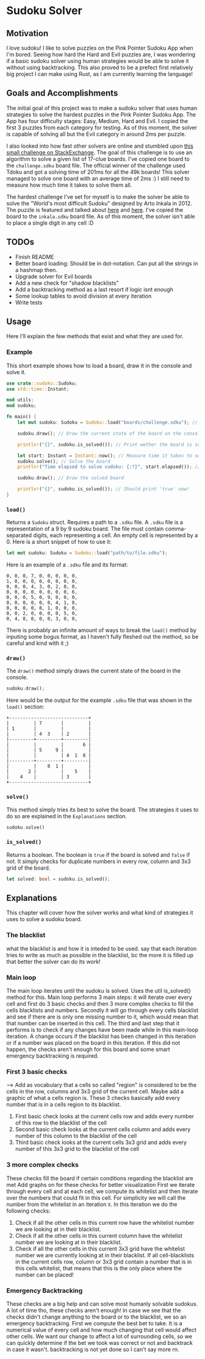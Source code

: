 # Sudoku Solver
## Motivation
I love sudoku! I like to solve puzzles on the Pink Pointer Sudoku App when I'm bored. Seeing how hard
the Hard and Evil puzzles are, I was wondering if a basic sudoku solver using human 
strategies would be able to solve it without using backtracking. This also proved to be 
a prefect first relatively big project I can make using Rust, as I am currently learning the language!

## Goals and Accomplishments
The initial goal of this project was to make a sudoku solver that uses human strategies to
solve the hardest puzzles in the Pink Pointer Sudoku App. The App has four difficulty stages:
Easy, Medium, Hard and Evil. I copied the first 3 puzzles from each category for testing.
As of this moment, the solver is capable of solving all but the Evil category in around 2ms
per puzzle.

I also looked into how fast other solvers are online and stumbled upon 
[this small challenge on StackExchange](https://codegolf.stackexchange.com/questions/190727/the-fastest-sudoku-solver).
The goal of this challenge is to use an algorithm to solve a given list of 17-clue boards. I've copied
one board to the `challenge.sdku` board file. The official winner of the challenge used Tdoku and
got a solving time of 201ms for all the 49k boards! This solver managed to solve one board with an average time of 2ms :)
I still need to measure how much time it takes to solve them all.

The hardest challenge I've set for myself is to make the solver be able to solve the "World's most difficult
Sudoku" designed by Arto Inkala in 2012. The puzzle is featured and talked about
[here](https://abcnews.go.com/blogs/headlines/2012/06/can-you-solve-the-hardest-ever-sudoku) and 
[here](https://sudoku2.com/play-the-hardest-sudoku-in-the-world/). I've copied the board to the
`inkala.sdku` board file. As of this moment, the solver isn't able to place a single digit in any cell :D

## TODOs
- Finish README
- Better board loading: Should be in dot-notation. Can put all the strings in a hashmap then.
- Upgrade solver for Evil boards
- Add a new check for "shadow blacklists"
- Add a backtracking method as a last resort if logic isnt enough
- Some lookup tables to avoid division at every iteration
- Write tests

## Usage
Here I'll explain the few methods that exist and what they are used for.
### Example
This short example shows how to load a board, draw it in the console and solve it.
```rust
use crate::sudoku::Sudoku;
use std::time::Instant;

mod utils;
mod sudoku;

fn main() {
    let mut sudoku: Sudoku = Sudoku::load("boards/challenge.sdku"); // Load a sudoku board by passing the .sdku file path

    sudoku.draw(); // Draw the current state of the board on the console

    println!("{}", sudoku.is_solved()); // Print wether the board is solved or not

    let start: Instant = Instant::now(); // Measure time it takes to solve
    sudoku.solve(); // Solve the board
    println!("Time elapsed to solve sudoku: {:?}", start.elapsed()); // Print time it took to solve

    sudoku.draw(); // Draw the solved board

    println!("{}", sudoku.is_solved()); // Should print 'true' now!
}
```
### `load()`
Returns a `Sudoku` struct. Requires a path to a `.sdku` file. A `.sdku` file is
a representation of a 9 by 9 sudoku board. The file must contain comma-separated
digits, each representing a cell. An empty cell is represented by a 0. Here is a 
short snippet of how to use it:
```rust
let mut sudoku: Sudoku = Sudoku::load("path/to/file.sdku");
```
Here is an example of a `.sdku` file and its format:
```
0, 0, 0, 7, 0, 0, 0, 0, 0,
1, 0, 0, 0, 0, 0, 0, 0, 0,
0, 0, 0, 4, 3, 0, 2, 0, 0,
0, 0, 0, 0, 0, 0, 0, 0, 6,
0, 0, 0, 5, 0, 9, 0, 0, 0,
0, 0, 0, 0, 0, 0, 4, 1, 8,
0, 0, 0, 0, 8, 1, 0, 0, 0,
0, 0, 2, 0, 0, 0, 0, 5, 0,
0, 4, 0, 0, 0, 0, 3, 0, 0,
```
There is probably an infinite amount of ways to break the `load()` method by inputing
some bogus format, as I haven't fully fleshed out the method, so be careful and kind with it ;)
### `draw()`
The `draw()` method simply draws the current state of the board in the console.
```rust
sudoku.draw();
```
Here would be the output for the example `.sdku` file that was shown in the `load()` section:
```
+-----------------------------+
|         | 7       |         |
| 1       |         |         |
|         | 4  3    | 2       |
|---------+---------+---------|
|         |         |       6 |
|         | 5     9 |         |
|         |         | 4  1  8 |
|---------+---------+---------|
|         |    8  1 |         |
|       2 |         |    5    |
|    4    |         | 3       |
+-----------------------------+
```
### `solve()`
This method simply tries its best to solve the board. The strategies it uses to do so are
explained in the `Explanations` section.
```rust
sudoku.solve()
```
### `is_solved()`
Returns a boolean. The boolean is `true` if the board is solved and `false` if not. It simply
checks for duplicate numbers in every row, column and 3x3 grid of the board.
```rust
let solved: bool = sudoku.is_solved();
```

## Explanations
This chapter will cover how the solver works and what kind of strategies it uses to solve
a sudoku board.
### The blacklist
what the blacklist is and how it is inteded to be used. say that each iteration tries to write
as much as possible in the blacklist, bc the more it is filled up that better the solver can do its work!
### Main loop
The main loop iterates until the sudoku is solved. Uses the util is_solved() method for this. Main loop
performs 3 main steps: it will iterate over every cell and first do 3 basic checks and then 3 more complex checks
to fill the cells blacklists and numbers. Secondly it will go through every cells blacklist and see if there
are is only one missing number to it, which would mean that that number can be inserted in this cell. The third and
last step that it performs is to check if any changes have been made while in this main-loop iteration. A change occurs
if the blacklist has been changed in this iteration or if a number was placed on the board in this iteration. If this did
not happen, the checks aren't enough for this board and some smart emergency backtracking is required.
### First 3 basic checks
--> Add as vocabulary that a cells so called "region" is considered to be the cells in the row, columns and 3x3 grid of the
current cell. Maybe add a graphic of what a cells region is.
These 3 checks basically add every number that is in a cells region to its blacklist.
1. First basic check looks at the current cells row and adds every number of this row to the blacklist of the cell
2. Second basic check looks at the current cells column and adds every number of this column to the blacklist of the cell
3. Third basic check looks at the current cells 3x3 grid and adds every number of this 3x3 grid to the blacklist of the cell
### 3 more complex checks
These checks fill the board if certain conditions regarding the blacklist are met
Add graphs on for these checks for better visualization
First we iterate through every cell and at each cell, we compute its whitelist and then iterate over the numbers that
could fit in this cell. For simplicity we will call the number from the whitelist in an iteration `X`. 
In this iteration we do the following checks:
1. Check if all the other cells in this current row have the whitelist number we are looking at in their blacklist.
2. Check if all the other cells in this current column have the whitelist number we are looking at in their blacklist.
3. Check if all the other cells in this current 3x3 grid have the whitelist number we are currently looking at in their blacklist.
If all cell-blacklists in the current cells row, column or 3x3 grid contain a number that is in this cells whitelist,
that means that this is the only place where the number can be placed!
### Emergency Backtracking
These checks are a big help and can solve most humanly solvable sudokus. A lot of time tho, these checks aren't enough!
In case we see that the checks didn't change anything to the board or to the blacklist, we so an emergency backtracking.
First we compute the best bet to take. It is a numerical value of every cell and how much changing that cell would affect
other cells. We want our change to affect a lot of surrounding cells, so we can quickly determine if the bet we took was 
correct or not and backtrack in case it wasn't. backtracking is not yet done so I can't say more rn.
